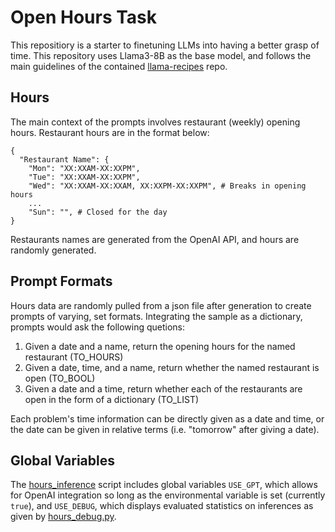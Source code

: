 # Open Hours Task

This repositiory is a starter to finetuning LLMs into having a better grasp of time. This repository uses Llama3-8B as the base model, and follows the main guidelines of the contained [llama-recipes](llama-recpies-liujie-develop/README.md) repo.

## Hours

The main context of the prompts involves restaurant (weekly) opening hours. Restaurant hours are in the format below:

```
{
  "Restaurant Name": {
    "Mon": "XX:XXAM-XX:XXPM",
    "Tue": "XX:XXAM-XX:XXPM",
    "Wed": "XX:XXAM-XX:XXAM, XX:XXPM-XX:XXPM", # Breaks in opening hours
    ...
    "Sun": "", # Closed for the day
}
```

Restaurants names are generated from the OpenAI API, and hours are randomly generated. 

## Prompt Formats

Hours data are randomly pulled from a json file after generation to create prompts of varying, set formats. Integrating the sample as a dictionary, prompts would ask the following quetions:

1. Given a date and a name, return the opening hours for the named restaurant (TO_HOURS)
2. Given a date, time, and a name, return whether the named restaurant is open (TO_BOOL)
3. Given a date and a time, return whether each of the restaurants are open in the form of a dictionary (TO_LIST)

Each problem's time information can be directly given as a date and time, or the date can be given in relative terms (i.e. "tomorrow" after giving a date).

## Global Variables

The [hours_inference](hours_inference.py) script includes global variables ```USE_GPT```, which allows for OpenAI integration so long as the environmental variable is set (currently ```true```), and ```USE_DEBUG```, which displays evaluated statistics on inferences as given by [hours_debug.py](hours_debug.py).
